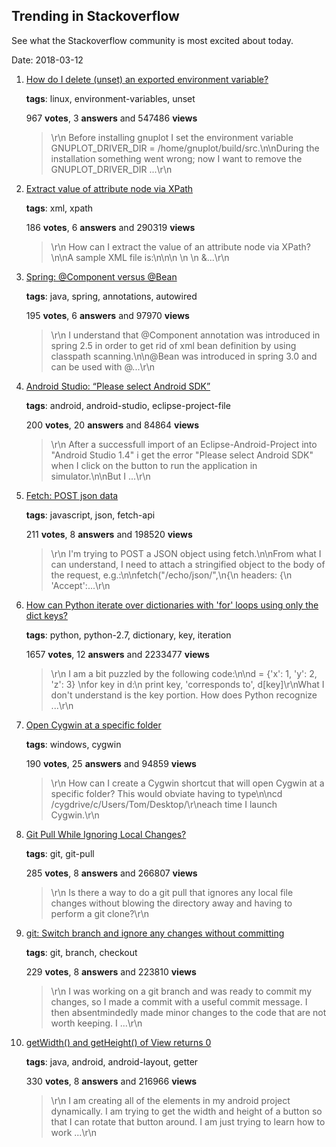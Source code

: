 ## Trending in Stackoverflow

See what the Stackoverflow community is most excited about today.

Date: 2018-03-12


1. [How do I delete (unset) an exported environment variable?](https://stackoverflow.com/questions/6877727/how-do-i-delete-unset-an-exported-environment-variable)

    **tags**: linux, environment-variables, unset
            
    967 **votes**, 3 **answers** and 547486 **views**

    > \r\n            Before installing gnuplot I set the environment variable GNUPLOT_DRIVER_DIR = /home/gnuplot/build/src.\n\nDuring the installation something went wrong; now I want to remove the GNUPLOT_DRIVER_DIR ...\r\n        

    
2. [Extract value of attribute node via XPath](https://stackoverflow.com/questions/4835891/extract-value-of-attribute-node-via-xpath)

    **tags**: xml, xpath
            
    186 **votes**, 6 **answers** and 290319 **views**

    > \r\n            How can I extract the value of an attribute node via XPath?\n\nA sample XML file is:\n\n<parents name='Parents'>\n  <Parent id='1' name='Parent_1'>\n    <Children name='Children'>\n      &...\r\n        

    
3. [Spring: @Component versus @Bean](https://stackoverflow.com/questions/10604298/spring-component-versus-bean)

    **tags**: java, spring, annotations, autowired
            
    195 **votes**, 6 **answers** and 97970 **views**

    > \r\n            I understand that @Component annotation was introduced in spring 2.5 in order to get rid of xml bean definition by using classpath scanning.\n\n@Bean was introduced in spring 3.0 and can be used with @...\r\n        

    
4. [Android Studio: “Please select Android SDK”](https://stackoverflow.com/questions/34353220/android-studio-please-select-android-sdk)

    **tags**: android, android-studio, eclipse-project-file
            
    200 **votes**, 20 **answers** and 84864 **views**

    > \r\n            After a successfull import of an Eclipse-Android-Project into "Android Studio 1.4" i get the error "Please select Android SDK" when I click on the button to run the application in simulator.\n\nBut I ...\r\n        

    
5. [Fetch: POST json data](https://stackoverflow.com/questions/29775797/fetch-post-json-data)

    **tags**: javascript, json, fetch-api
            
    211 **votes**, 8 **answers** and 198520 **views**

    > \r\n            I'm trying to POST a JSON object using fetch.\n\nFrom what I can understand, I need to attach a stringified object to the body of the request, e.g.:\n\nfetch("/echo/json/",\n{\n    headers: {\n      'Accept':...\r\n        

    
6. [How can Python iterate over dictionaries with 'for' loops using only the dict keys?](https://stackoverflow.com/questions/3294889/how-can-python-iterate-over-dictionaries-with-for-loops-using-only-the-dict-ke)

    **tags**: python, python-2.7, dictionary, key, iteration
            
    1657 **votes**, 12 **answers** and 2233477 **views**

    > \r\n            I am a bit puzzled by the following code:\n\nd = {'x': 1, 'y': 2, 'z': 3} \nfor key in d:\n    print key, 'corresponds to', d[key]\r\nWhat I don't understand is the key portion. How does Python recognize ...\r\n        

    
7. [Open Cygwin at a specific folder](https://stackoverflow.com/questions/9637601/open-cygwin-at-a-specific-folder)

    **tags**: windows, cygwin
            
    190 **votes**, 25 **answers** and 94859 **views**

    > \r\n            How can I create a Cygwin shortcut that will open Cygwin at a specific folder? This would obviate having to type\n\ncd /cygdrive/c/Users/Tom/Desktop/\r\neach time I launch Cygwin.\r\n        

    
8. [Git Pull While Ignoring Local Changes?](https://stackoverflow.com/questions/4157189/git-pull-while-ignoring-local-changes)

    **tags**: git, git-pull
            
    285 **votes**, 8 **answers** and 266807 **views**

    > \r\n            Is there a way to do a git pull that ignores any local file changes without blowing the directory away and having to perform a git clone?\r\n        

    
9. [git: Switch branch and ignore any changes without committing](https://stackoverflow.com/questions/1304626/git-switch-branch-and-ignore-any-changes-without-committing)

    **tags**: git, branch, checkout
            
    229 **votes**, 8 **answers** and 223810 **views**

    > \r\n            I was working on a git branch and was ready to commit my changes, so I made a commit with a useful commit message. I then absentmindedly made minor changes to the code that are not worth keeping. I ...\r\n        

    
10. [getWidth() and getHeight() of View returns 0](https://stackoverflow.com/questions/3591784/getwidth-and-getheight-of-view-returns-0)

    **tags**: java, android, android-layout, getter
            
    330 **votes**, 8 **answers** and 216966 **views**

    > \r\n            I am creating all of the elements in my android project dynamically. I am trying to get the width and height of a button so that I can rotate that button around. I am just trying to learn how to work ...\r\n        

    